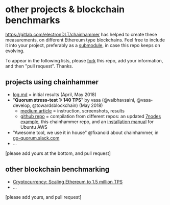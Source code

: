 # other projects & blockchain benchmarks
https://gitlab.com/electronDLT/chainhammer has helped to create these measurements, on different Ethereum type blockchains. Feel free to include it into your project, preferably as a [submodule](https://www.google.co.uk/search?q=git+submodule+how+to), in case this repo keeps on evolving.

To appear in the following lists, please [fork](https://gitlab.com/electronDLT/chainhammer/forks/new) this repo, add your information, and then "pull request". Thanks.
## projects using chainhammer
* [log.md](log.md) = initial results (April, May 2018)
* "**Quorum stress-test 1: 140 TPS**" by vasa (@vaibhavsaini, @vasa-develop, @towardsblockchain) (May 2018)
  * [medium article](https://medium.com/@vaibhavsaini_67863/792f39d0b43f) = instruction, screenshots, results
  * [github repo](https://github.com/vasa-develop/quorum-testnode-1) = compilation from different repos: an updated [7nodes example](https://github.com/jpmorganchase/quorum-examples/pull/93), this chainhammer repo, and an [installation manual](https://gist.github.com/vasa-develop/ff34688c7cb7ae8bb6de9587a4752969#file-dependencies-sh) for Ubuntu AWS
* "Awesome tool, we use it in house" @fixanoid about chainhammer, in [go-quorum.slack.com](https://go-quorum.slack.com/archives/C68NY0QQZ/p1533311592000549?thread_ts=1533286979.000250&cid=C68NY0QQZ)
* ...

[please add yours at the bottom, and pull request]

## other blockchain benchmarking

* [Cryptocurrency: Scaling Ethereum to 1.5 million TPS](https://steemit.com/blockchain/@andrecronje/cryptocurrency-scaling-ethereum-to-1-5-million-tps)
* ...

[please add yours, and pull request]
